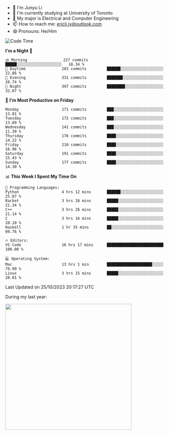 ### 
- 👨 I'm Junyu Li
- 📖 I'm currently studying at University of Toronto
- 🌱 My major is Electrical and Computer Engineering
- 📫 How to reach me: ericli.jy@outlook.com
- 😄 Pronouns: He/Him

<!--
<p align="left">  
  <img height="180em" src="https://github-readme-stats-git-master-ericjyli.vercel.app/api?username=ericjyli&theme=tokyonight&show_icons=true&count_private=true&include_orgs=true" />
  <img height="180em" src="https://github-readme-stats-git-master-ericjyli.vercel.app/api/top-langs/?username=ericjyli&theme=tokyonight&count_private=true&include_orgs=true&include_orgs=true&layout=compact" />
</p>
-->

<!--START_SECTION:waka-->
![Code Time](http://img.shields.io/badge/Code%20Time-285%20hrs%205%20mins-blue)

**I'm a Night 🦉** 

```text
🌞 Morning                227 commits         █████░░░░░░░░░░░░░░░░░░░░   18.34 % 
🌆 Daytime                283 commits         ██████░░░░░░░░░░░░░░░░░░░   22.86 % 
🌃 Evening                331 commits         ███████░░░░░░░░░░░░░░░░░░   26.74 % 
🌙 Night                  397 commits         ████████░░░░░░░░░░░░░░░░░   32.07 % 
```
📅 **I'm Most Productive on Friday** 

```text
Monday                   171 commits         ███░░░░░░░░░░░░░░░░░░░░░░   13.81 % 
Tuesday                  172 commits         ███░░░░░░░░░░░░░░░░░░░░░░   13.89 % 
Wednesday                141 commits         ███░░░░░░░░░░░░░░░░░░░░░░   11.39 % 
Thursday                 176 commits         ████░░░░░░░░░░░░░░░░░░░░░   14.22 % 
Friday                   210 commits         ████░░░░░░░░░░░░░░░░░░░░░   16.96 % 
Saturday                 191 commits         ████░░░░░░░░░░░░░░░░░░░░░   15.43 % 
Sunday                   177 commits         ████░░░░░░░░░░░░░░░░░░░░░   14.30 % 
```


📊 **This Week I Spent My Time On** 

```text
💬 Programming Languages: 
Python                   4 hrs 12 mins       ██████░░░░░░░░░░░░░░░░░░░   25.87 % 
Racket                   3 hrs 28 mins       █████░░░░░░░░░░░░░░░░░░░░   21.34 % 
C++                      3 hrs 26 mins       █████░░░░░░░░░░░░░░░░░░░░   21.14 % 
C                        3 hrs 16 mins       █████░░░░░░░░░░░░░░░░░░░░   20.10 % 
Haskell                  1 hr 35 mins        ██░░░░░░░░░░░░░░░░░░░░░░░   09.76 % 

🔥 Editors: 
VS Code                  16 hrs 17 mins      █████████████████████████   100.00 % 

💻 Operating System: 
Mac                      13 hrs 1 min        ████████████████████░░░░░   79.99 % 
Linux                    3 hrs 15 mins       █████░░░░░░░░░░░░░░░░░░░░   20.01 % 
```


 Last Updated on 25/10/2023 20:17:27 UTC
<!--END_SECTION:waka-->

<p> During my last year: </p>
<img height="400em" src="https://github-readme-stats-git-master-ericjyli.vercel.app/api/wakatime?username=ericjyli&layout=compact&theme=tokyonight" />

<!--
Here are some ideas to get you started:

- 🔭 I’m currently working on ...
- 🌱 I’m currently learning ...
- 👯 I’m looking to collaborate on ...
- 🤔 I’m looking for help with ...
- 💬 Ask me about ...
- 📫 How to reach me: ...
- 😄 Pronouns: ...
- ⚡ Fun fact: ...
-->
